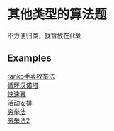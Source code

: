 # 其他类型的算法题
不方便归类，就暂放在此处
## Examples
[ranko手表枚举法](/algorithm/others/ranko手表枚举法)\
[循环汉诺塔](/algorithm/others/循环汉诺塔)\
[快速幂](/algorithm/others/快速幂)\
[活动安排](/algorithm/others/活动安排)\
[穷举法](/algorithm/others/穷举法)\
[穷举法2](/algorithm/others/穷举法2)